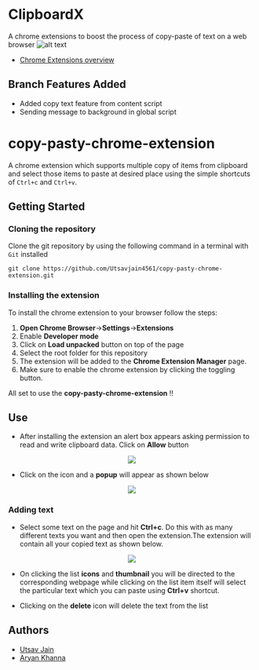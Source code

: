 
# ClipboardX
A chrome extensions to boost the process of copy-paste of text on a web browser
![alt text](https://www.cyclonis.com/images/2018/03/use-cyclonis-password-manager-google-chrome-extension.jpg)
- [Chrome Extensions overview](https://developer.chrome.com/extensions)

## Branch Features Added
- Added copy text feature from content script
- Sending message to background in global script

# copy-pasty-chrome-extension 
A chrome extension which supports multiple copy of items from clipboard and select those items to paste at desired place using the simple shortcuts of `Ctrl+c` and `Ctrl+v`.

## Getting Started
### Cloning the repository
Clone the git repository by using the following command in a terminal with `Git` installed
```
git clone https://github.com/Utsavjain4561/copy-pasty-chrome-extension.git
```
### Installing the extension
To install the chrome extension to your browser follow the steps:
1. **Open Chrome Browser**->**Settings**->**Extensions**
2. Enable **Developer mode** 
3. Click on **Load unpacked** button on top of the page
4. Select the root folder for this repository
5. The extension will be added to the **Chrome Extension Manager** page.
6. Make sure to enable the chrome extension by clicking the toggling button.

All set to use the **copy-pasty-chrome-extension** !!

## Use

- After installing the extension an alert box appears asking permission to read and write clipboard data. Click on **Allow** button

 <p align="center">
  <img  src="https://i.imgur.com/Trs57ZM.png">
</p>


 
- Click on the icon and a **popup** will appear as shown below
<p align="center">
  <img  src="https://i.imgur.com/6o0cvf2.png">
</p>
 


### Adding text 
 
 - Select some text on the page and hit **Ctrl+c**. Do this with as many different texts you want and then open the extension.The extension will contain all your copied text as shown below.
<p align="center">
  <img  src="https://i.imgur.com/Fm2U7Kh.png">
</p>
 

- On clicking the list **icons** and **thumbnail** you will be directed to the corresponding webpage while clicking on the list item itself will select the particular text which you can paste using **Ctrl+v** shortcut.

- Clicking on the **delete** icon will delete the text from the list

## Authors

- [Utsav Jain](https://github.com/Utsavjain4561)
- [Aryan Khanna](https://github.com/Netfreak21)


